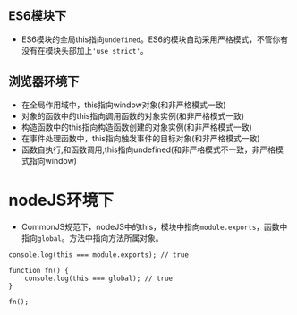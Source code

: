 ## ES6模块下
* ES6模块的全局this指向`undefined`。ES6的模块自动采用严格模式，不管你有没有在模块头部加上`'use strict'`。

## 浏览器环境下
* 在全局作用域中，this指向window对象(和非严格模式一致)
* 对象的函数中的this指向调用函数的对象实例(和非严格模式一致)
* 构造函数中的this指向构造函数创建的对象实例(和非严格模式一致)
* 在事件处理函数中，this指向触发事件的目标对象(和非严格模式一致)
* 函数自执行,和函数调用,this指向undefined(和非严格模式不一致，非严格模式指向window)

# nodeJS环境下
* CommonJS规范下，nodeJS中的this，模块中指向`module.exports`，函数中指向`global`。方法中指向方法所属对象。
```
console.log(this === module.exports); // true

function fn() {
    console.log(this === global); // true
}

fn();
```
